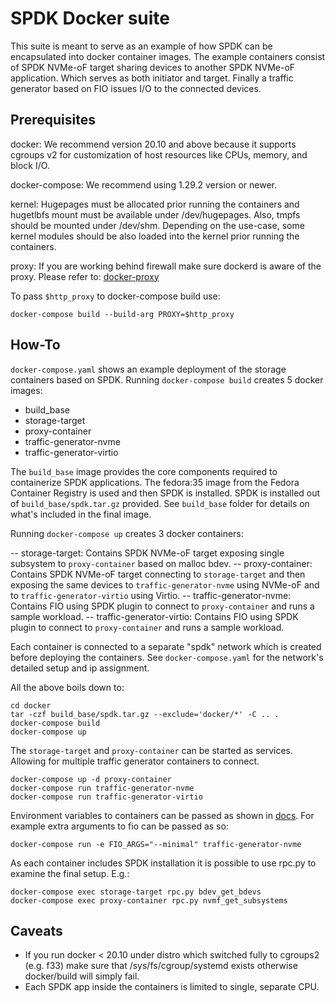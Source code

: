 # SPDK Docker suite

This suite is meant to serve as an example of how SPDK can be encapsulated
into docker container images. The example containers consist of SPDK NVMe-oF
target sharing devices to another SPDK NVMe-oF application. Which serves
as both initiator and target. Finally a traffic generator based on FIO
issues I/O to the connected devices.

## Prerequisites

docker: We recommend version 20.10 and above because it supports cgroups v2 for
customization of host resources like CPUs, memory, and block I/O.

docker-compose: We recommend using 1.29.2 version or newer.

kernel: Hugepages must be allocated prior running the containers and hugetlbfs
mount must be available under /dev/hugepages. Also, tmpfs should be mounted
under /dev/shm. Depending on the use-case, some kernel modules should be also
loaded into the kernel prior running the containers.

proxy: If you are working behind firewall make sure dockerd is aware of the
proxy. Please refer to:
[docker-proxy](https://docs.docker.com/config/daemon/systemd/#httphttps-proxy)

To pass `$http_proxy` to docker-compose build use:
~~~{.sh}
docker-compose build --build-arg PROXY=$http_proxy
~~~

## How-To

`docker-compose.yaml` shows an example deployment of the storage containers based on SPDK.
Running `docker-compose build` creates 5 docker images:

- build_base
- storage-target
- proxy-container
- traffic-generator-nvme
- traffic-generator-virtio

The `build_base` image provides the core components required to containerize SPDK
applications. The fedora:35 image from the Fedora Container Registry is used and then SPDK is installed. SPDK is installed out of `build_base/spdk.tar.gz` provided.
See `build_base` folder for details on what's included in the final image.

Running `docker-compose up` creates 3 docker containers:

-- storage-target: Contains SPDK NVMe-oF target exposing single subsystem to
`proxy-container` based on malloc bdev.
-- proxy-container: Contains SPDK NVMe-oF target connecting to `storage-target`
and then exposing the same devices to `traffic-generator-nvme` using NVMe-oF and
to `traffic-generator-virtio` using Virtio.
-- traffic-generator-nvme: Contains FIO using SPDK plugin to connect to `proxy-container`
and runs a sample workload.
-- traffic-generator-virtio: Contains FIO using SPDK plugin to connect to `proxy-container`
and runs a sample workload.

Each container is connected to a separate "spdk" network which is created before
deploying the containers. See `docker-compose.yaml` for the network's detailed setup and ip assignment.

All the above boils down to:

~~~{.sh}
cd docker
tar -czf build_base/spdk.tar.gz --exclude='docker/*' -C .. .
docker-compose build
docker-compose up
~~~

The `storage-target` and `proxy-container` can be started as services.
Allowing for multiple traffic generator containers to connect.

~~~{.sh}
docker-compose up -d proxy-container
docker-compose run traffic-generator-nvme
docker-compose run traffic-generator-virtio
~~~

Environment variables to containers can be passed as shown in
[docs](https://docs.docker.com/compose/environment-variables/).
For example extra arguments to fio can be passed as so:

~~~{.sh}
docker-compose run -e FIO_ARGS="--minimal" traffic-generator-nvme
~~~

As each container includes SPDK installation it is possible to use rpc.py to
examine the final setup. E.g.:

~~~{.sh}
docker-compose exec storage-target rpc.py bdev_get_bdevs
docker-compose exec proxy-container rpc.py nvmf_get_subsystems
~~~

## Caveats

- If you run docker < 20.10 under distro which switched fully to cgroups2
  (e.g. f33) make sure that /sys/fs/cgroup/systemd exists otherwise docker/build
  will simply fail.
- Each SPDK app inside the containers is limited to single, separate CPU.
